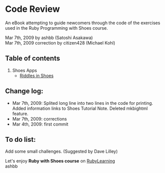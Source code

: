 Code Review
===========
An eBook attempting to guide newcomers through the code of the exercises used in the Ruby Programming with Shoes course.

Mar 7th, 2009 by ashbb (Satoshi Asakawa) <br>
Mar 7th, 2009 correction by citizen428 (Michael Kohl)

Table of contents
-----------------
1. Shoes Apps
	- [Riddles in Shoes](http://github.com/ashbb/code_review/tree/master/md/00101_Riddles_in_Shoes.md)

Change log:
-----------
- Mar 7th, 2009: Splited long line into two lines in the code for printing. Added information links to Shoes Tutorial Note. Deleted mkbightml feature.
- Mar 7th, 2009: corrections
- Mar 4th, 2009: first commit

To do list:
-----------
Add some small challenges. (Suggested by Dave Lilley)

Let's enjoy **Ruby with Shoes course** on [RubyLearning](http://www.rubylearning.org/)<br>
ashbb

